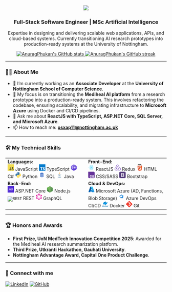 <div align="center">
  <img src="https://capsule-render.vercel.app/api?type=waving&color=auto&height=200&section=header&text=Anurag%20Phukan&fontSize=90" />
</div>

<div align="center">
  <h3>Full-Stack Software Engineer | MSc Artificial Intelligence</h3>
  <p>Expertise in designing and delivering scalable web applications, APIs, and cloud-based systems. Currently transitioning AI research prototypes into production-ready systems at the University of Nottingham.</p>
</div>

<div align="center">
  <a href="https://github.com/AnuragPhukan">
    <img src="https://github-readme-stats.vercel.app/api?username=AnuragPhukan&show_icons=true&theme=radical" alt="AnuragPhukan's GitHub stats" />
  </a>
  <a href="https://github.com/AnuragPhukan">
    <img src="https://github-readme-streak-stats.herokuapp.com/?user=AnuragPhukan&theme=radical" alt="AnuragPhukan's GitHub streak" />
  </a>
</div>

<hr>

### 👨‍💻 About Me

- 🔭 I’m currently working as an **Associate Developer** at the **University of Nottingham School of Computer Science**.
- 🚀 My focus is on transitioning the **Mediheal AI platform** from a research prototype into a production-ready system. This involves refactoring the codebase, ensuring scalability, and migrating infrastructure to **Microsoft Azure** using Docker and CI/CD pipelines.
- 💬 Ask me about **ReactJS with TypeScript, ASP.NET Core, SQL Server, and Microsoft Azure**.
- 📫 How to reach me: **psxap11@nottingham.ac.uk**

<hr>

### 🛠️ My Technical Skills

<table>
  <tr>
    <td valign="top" width="50%">
      <strong>Languages:</strong><br>
      <code><img height="20" src="https://raw.githubusercontent.com/github/explore/80688e429a7d4ef2fca1e82350fe8e3517d3494d/topics/javascript/javascript.png" alt="JavaScript"></code> JavaScript
      <code><img height="20" src="https://raw.githubusercontent.com/github/explore/80688e429a7d4ef2fca1e82350fe8e3517d3494d/topics/typescript/typescript.png" alt="TypeScript"></code> TypeScript
      <code><img height="20" src="https://raw.githubusercontent.com/github/explore/80688e429a7d4ef2fca1e82350fe8e3517d3494d/topics/csharp/csharp.png" alt="C#"></code> C#
      <code><img height="20" src="https://raw.githubusercontent.com/github/explore/80688e429a7d4ef2fca1e82350fe8e3517d3494d/topics/python/python.png" alt="Python"></code> Python
      <code><img height="20" src="https://raw.githubusercontent.com/github/explore/80688e429a7d4ef2fca1e82350fe8e3517d3494d/topics/sql/sql.png" alt="SQL"></code> SQL
      <code><img height="20" src="https://raw.githubusercontent.com/github/explore/80688e429a7d4ef2fca1e82350fe8e3517d3494d/topics/java/java.png" alt="Java"></code> Java
    </td>
    <td valign="top" width="50%">
      <strong>Front-End:</strong><br>
      <code><img height="20" src="https://raw.githubusercontent.com/github/explore/80688e429a7d4ef2fca1e82350fe8e3517d3494d/topics/react/react.png" alt="ReactJS"></code> ReactJS
      <code><img height="20" src="https://raw.githubusercontent.com/github/explore/80688e429a7d4ef2fca1e82350fe8e3517d3494d/topics/redux/redux.png" alt="Redux"></code> Redux
      <code><img height="20" src="https://raw.githubusercontent.com/github/explore/80688e429a7d4ef2fca1e82350fe8e3517d3494d/topics/html/html.png" alt="HTML"></code> HTML
      <code><img height="20" src="https://raw.githubusercontent.com/github/explore/80688e429a7d4ef2fca1e82350fe8e3517d3494d/topics/css/css.png" alt="CSS"></code> CSS/SASS
      <code><img height="20" src="https://raw.githubusercontent.com/github/explore/80688e429a7d4ef2fca1e82350fe8e3517d3494d/topics/bootstrap/bootstrap.png" alt="Bootstrap"></code> Bootstrap
    </td>
  </tr>
  <tr>
    <td valign="top" width="50%">
      <strong>Back-End:</strong><br>
      <code><img height="20" src="https://raw.githubusercontent.com/github/explore/80688e429a7d4ef2fca1e82350fe8e3517d3494d/topics/dotnet/dotnet.png" alt=".NET"></code> ASP.NET Core
      <code><img height="20" src="https://raw.githubusercontent.com/github/explore/80688e429a7d4ef2fca1e82350fe8e3517d3494d/topics/nodejs/nodejs.png" alt="Node.js"></code> Node.js
      <code><img height="20" src="https://raw.githubusercontent.com/github/explore/28b02446358a0ca44378f192b947c2bf3e520b98/topics/rest/rest.png" alt="REST"></code> REST
      <code><img height="20" src="https://raw.githubusercontent.com/github/explore/80688e429a7d4ef2fca1e82350fe8e3517d3494d/topics/graphql/graphql.png" alt="GraphQL"></code> GraphQL
    </td>
    <td valign="top" width="50%">
      <strong>Cloud & DevOps:</strong><br>
      <code><img height="20" src="https://raw.githubusercontent.com/github/explore/80688e429a7d4ef2fca1e82350fe8e3517d3494d/topics/azure/azure.png" alt="Azure"></code> Microsoft Azure (AD, Functions, Blob Storage)
      <code><img height="20" src="https://raw.githubusercontent.com/github/explore/80688e429a7d4ef2fca1e82350fe8e3517d3494d/topics/azure-devops/azure-devops.png" alt="Azure DevOps"></code> Azure DevOps CI/CD
      <code><img height="20" src="https://raw.githubusercontent.com/github/explore/80688e429a7d4ef2fca1e82350fe8e3517d3494d/topics/docker/docker.png" alt="Docker"></code> Docker
      <code><img height="20" src="https://raw.githubusercontent.com/github/explore/80688e429a7d4ef2fca1e82350fe8e3517d3494d/topics/git/git.png" alt="Git"></code> Git
    </td>
  </tr>
</table>

<hr>

### 🏆 Honors and Awards

- **First Prize, UoN MedTech Innovation Competition 2025**: Awarded for the Mediheal AI research summarization platform.
- **Third Prize, Utkranti Hackathon, Gauhati University**.
- **Nottingham Advantage Award, Capital One Product Challenge**.

<hr>

### 🤝 Connect with me

[<img src="https://img.icons8.com/color/48/000000/linkedin.png" alt="LinkedIn" width="30"/>](https://linkedin.com/in/anurag-phukan-90b382191/)
[<img src="https://img.icons8.com/material-outlined/48/000000/github.png" alt="GitHub" width="30"/>](https://github.com/AnuragPhukan)
